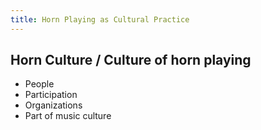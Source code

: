 ```yaml
---
title: Horn Playing as Cultural Practice
---
```


## Horn Culture / Culture of horn playing
- People
- Participation
- Organizations
- Part of music culture
